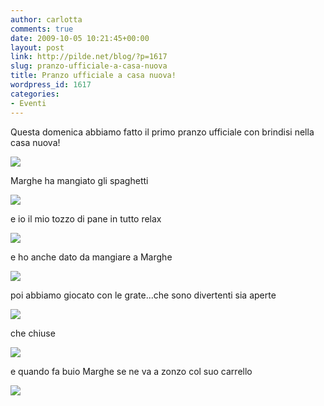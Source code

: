```yaml
---
author: carlotta
comments: true
date: 2009-10-05 10:21:45+00:00
layout: post
link: http://pilde.net/blog/?p=1617
slug: pranzo-ufficiale-a-casa-nuova
title: Pranzo ufficiale a casa nuova!
wordpress_id: 1617
categories:
- Eventi
---
```


Questa domenica abbiamo fatto il primo pranzo ufficiale con brindisi nella casa nuova!

![](http://pilde.net/blog/wp-content/uploads/2009/10/pranzo.jpg)

Marghe ha mangiato gli spaghetti

![](http://pilde.net/blog/wp-content/uploads/2009/10/marghe_spaghetti.jpg)

e io il mio tozzo di pane in tutto relax

![](http://pilde.net/blog/wp-content/uploads/2009/10/mati_relax.jpg)

e ho anche dato da mangiare a Marghe

![](http://pilde.net/blog/wp-content/uploads/2009/10/pappa2.jpg)

poi abbiamo giocato con le grate...che sono divertenti sia aperte

![](http://pilde.net/blog/wp-content/uploads/2009/10/grata1.jpg)

che chiuse

![](http://pilde.net/blog/wp-content/uploads/2009/10/grata2.jpg)

e quando fa buio Marghe se ne va a zonzo col suo carrello

![](http://pilde.net/blog/wp-content/uploads/2009/10/azonzo.jpg)
